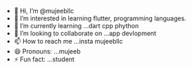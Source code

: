 - 👋 Hi, I’m @mujeebllc
- 👀 I’m interested in learning flutter, programming languages.
- 🌱 I’m currently learning ...dart cpp phython
- 💞️ I’m looking to collaborate on ...app devlopment
- 📫 How to reach me ...insta mujeebllc
- 😄 Pronouns: ...mujeeb
- ⚡ Fun fact: ...student

<!---
mujeebllc/mujeebllc is a ✨ special ✨ repository because its `README.md` (this file) appears on your GitHub profile.
You can click the Preview link to take a look at your changes.
--->
